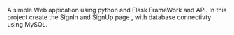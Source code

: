 A simple Web appication using python and Flask FrameWork and API.
In this project create the SignIn and SignUp page , with database connectivty using MySQL.
